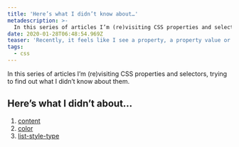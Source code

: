 ```yaml
---
title: 'Here’s what I didn’t know about…'
metadescription: >-
  In this series of articles I’m (re)visiting CSS properties and selectors, trying to find out what I didn’t know about them.
date: 2020-01-28T06:48:54.969Z
teaser: 'Recently, it feels like I see a property, a property value or a selector I haven’t heard about pop up every day. Often these things I learn aren’t even that new, which makes me wonder how much I don’t know about CSS.'
tags:
  - css
---
```


In this series of articles I’m (re)visiting CSS properties and selectors, trying to find out what I didn’t know about them.

## Here’s what I didn’t about…

1. [content](/blog/heres-what-i-didnt-know-about-content/)
1. [color](/blog/heres-what-i-didnt-know-about-color/)
1. [list-style-type](/blog/heres-what-i-didnt-know-about-list-style-type/)
